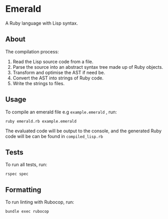 # Emerald

A Ruby language with Lisp syntax.


## About

The compilation process:

1. Read the Lisp source code from a file.
2. Parse the source into an abstract syntax tree made up of Ruby objects.
3. Transform and optimise the AST if need be.
4. Convert the AST into strings of Ruby code.
5. Write the strings to files.

## Usage
To compile an emerald file e.g `example.emerald` , run: 
```
ruby emerald.rb example.emerald
``` 

The evaluated code will be output to the console, and the generated Ruby code will be can be found in `compiled_lisp.rb`

## Tests
To run all tests, run: 
```
rspec spec
```

## Formatting
To run linting with Rubocop, run: 
```
bundle exec rubocop
```